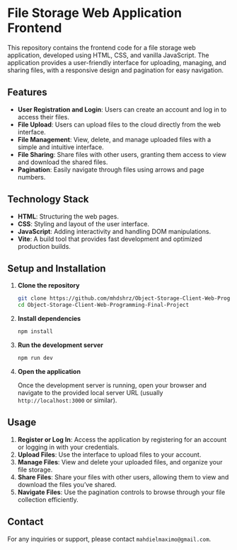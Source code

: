 # File Storage Web Application Frontend

This repository contains the frontend code for a file storage web application, developed using HTML, CSS, and vanilla JavaScript. The application provides a user-friendly interface for uploading, managing, and sharing files, with a responsive design and pagination for easy navigation.

## Features

- **User Registration and Login**: Users can create an account and log in to access their files.
- **File Upload**: Users can upload files to the cloud directly from the web interface.
- **File Management**: View, delete, and manage uploaded files with a simple and intuitive interface.
- **File Sharing**: Share files with other users, granting them access to view and download the shared files.
- **Pagination**: Easily navigate through files using arrows and page numbers.

## Technology Stack

- **HTML**: Structuring the web pages.
- **CSS**: Styling and layout of the user interface.
- **JavaScript**: Adding interactivity and handling DOM manipulations.
- **Vite**: A build tool that provides fast development and optimized production builds.

## Setup and Installation

1. **Clone the repository**
    ```bash
    git clone https://github.com/mhdshrz/Object-Storage-Client-Web-Programming-Final-Project.git
    cd Object-Storage-Client-Web-Programming-Final-Project
    ```

2. **Install dependencies**
    ```bash
    npm install
    ```

3. **Run the development server**
    ```bash
    npm run dev
    ```

4. **Open the application**

    Once the development server is running, open your browser and navigate to the provided local server URL (usually `http://localhost:3000` or similar).

## Usage

1. **Register or Log In**: Access the application by registering for an account or logging in with your credentials.
2. **Upload Files**: Use the interface to upload files to your account.
3. **Manage Files**: View and delete your uploaded files, and organize your file storage.
4. **Share Files**: Share your files with other users, allowing them to view and download the files you’ve shared.
5. **Navigate Files**: Use the pagination controls to browse through your file collection efficiently.

## Contact

For any inquiries or support, please contact `mahdielmaximo@gmail.com`.
